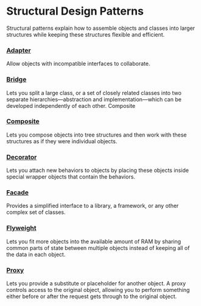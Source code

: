# Structural Design Patterns

Structural patterns explain how to assemble objects and classes into larger structures while keeping these structures
flexible and efficient.

### [Adapter](https://github.com/ScornfulBirch/design-patterns/blob/master/src/structural/Adapter.kt)

Allow objects with incompatible interfaces to collaborate.

### [Bridge](https://github.com/ScornfulBirch/design-patterns/blob/master/src/structural/Bridge.kt)

Lets you split a large class, or a set of closely related classes into two separate hierarchies—abstraction and
implementation—which can be developed independently of each other.
Composite
### [Composite](https://github.com/ScornfulBirch/design-patterns/blob/master/src/structural/Composite.kt)

Lets you compose objects into tree structures and then work with these structures as if they were individual objects.

### [Decorator](https://github.com/ScornfulBirch/design-patterns/blob/master/src/structural/Decorator.kt)

Lets you attach new behaviors to objects by placing these objects inside special wrapper objects that contain the
behaviors.

### [Facade](https://github.com/ScornfulBirch/design-patterns/blob/master/src/structural/Facade.kt)

Provides a simplified interface to a library, a framework, or any other complex set of classes.

### [Flyweight](https://github.com/ScornfulBirch/design-patterns/blob/master/src/structural/Flyweight.kt)

Lets you fit more objects into the available amount of RAM by sharing common parts of state between multiple objects
instead of keeping all of the data in each object.

### [Proxy](https://github.com/ScornfulBirch/design-patterns/blob/master/src/structural/Proxy.kt)

Lets you provide a substitute or placeholder for another object. A proxy controls access to the original object,
allowing you to perform something either before or after the request gets through to the original object.
